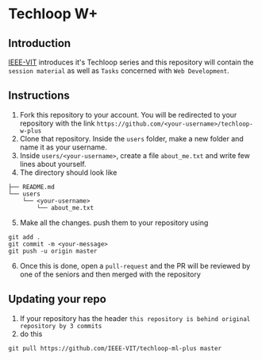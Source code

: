 # Techloop W+

## Introduction

[IEEE-VIT](http://ieeevit.com) introduces it's Techloop series and this repository will contain the `session material` as well as `Tasks` concerned with `Web Development`. 

## Instructions

1. Fork this repository to your account. You will be redirected to your repository with the link `https://github.com/<your-username>/techloop-w-plus`
2. Clone that repository. Inside the `users` folder, make a new folder and name it as your username. 
3. Inside `users/<your-username>`, create a file `about_me.txt` and write few lines about yourself.
4. The directory should look like 
```
├── README.md
└── users
    └── <your-username>
        └── about_me.txt

```
5. Make all the changes. push them to your repository using 
```
git add .
git commit -m <your-message>
git push -u origin master
```
6. Once this is done, open a `pull-request` and the PR will be reviewed by one of the seniors and then merged with the repository

## Updating your repo

1. If your repository has the header `this repository is behind original repository by 3 commits`
2. do this
```
git pull https://github.com/IEEE-VIT/techloop-ml-plus master
```
